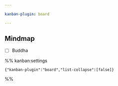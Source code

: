 ```yaml
---

kanban-plugin: board

---
```


## Mindmap

- [ ] Buddha




%% kanban:settings
```
{"kanban-plugin":"board","list-collapse":[false]}
```
%%